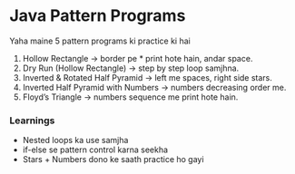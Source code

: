 # Java Pattern Programs

Yaha maine 5 pattern programs ki practice ki hai 

1. Hollow Rectangle → border pe * print hote hain, andar space.  
2. Dry Run (Hollow Rectangle) → step by step loop samjhna.  
3. Inverted & Rotated Half Pyramid → left me spaces, right side stars.  
4. Inverted Half Pyramid with Numbers → numbers decreasing order me.  
5. Floyd’s Triangle → numbers sequence me print hote hain.  

### Learnings
- Nested loops ka use samjha  
- if-else se pattern control karna seekha  
- Stars + Numbers dono ke saath practice ho gayi 
